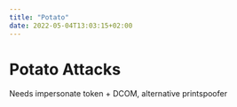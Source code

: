```yaml
---
title: "Potato"
date: 2022-05-04T13:03:15+02:00
---
```


# Potato Attacks

Needs impersonate token + DCOM, alternative printspoofer